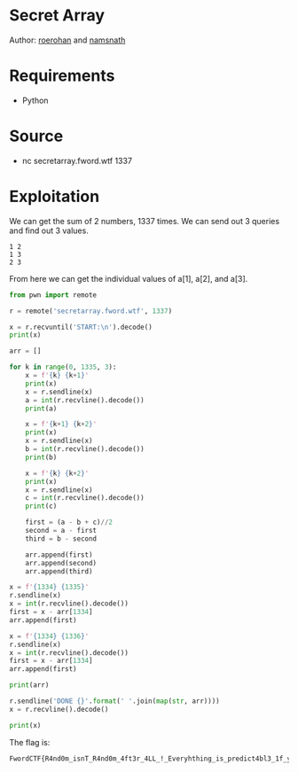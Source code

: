 # Secret Array

Author: [roerohan](https://github.com/roerohan) and [namsnath](https://github.com/namsnath)

# Requirements

- Python

# Source

- nc secretarray.fword.wtf 1337

# Exploitation

We can get the sum of 2 numbers, 1337 times. We can send out 3 queries and find out 3 values.

```
1 2
1 3
2 3
```

From here we can get the individual values of a[1], a[2], and a[3].


```py
from pwn import remote

r = remote('secretarray.fword.wtf', 1337)

x = r.recvuntil('START:\n').decode()
print(x)

arr = []

for k in range(0, 1335, 3):
    x = f'{k} {k+1}'
    print(x)
    x = r.sendline(x)
    a = int(r.recvline().decode())
    print(a)

    x = f'{k+1} {k+2}'
    print(x)
    x = r.sendline(x)
    b = int(r.recvline().decode())
    print(b)

    x = f'{k} {k+2}'
    print(x)
    x = r.sendline(x)
    c = int(r.recvline().decode())
    print(c)

    first = (a - b + c)//2
    second = a - first
    third = b - second

    arr.append(first)
    arr.append(second)
    arr.append(third)

x = f'{1334} {1335}'
r.sendline(x)
x = int(r.recvline().decode())
first = x - arr[1334]
arr.append(first)

x = f'{1334} {1336}'
r.sendline(x)
x = int(r.recvline().decode())
first = x - arr[1334]
arr.append(first)

print(arr)

r.sendline('DONE {}'.format(' '.join(map(str, arr))))
x = r.recvline().decode()

print(x)
```

The flag is:

```
FwordCTF{R4nd0m_isnT_R4nd0m_4ft3r_4LL_!_Everyhthing_is_predict4bl3_1f_y0u_kn0w_wh4t_Y0u_d01nGGGG}
```